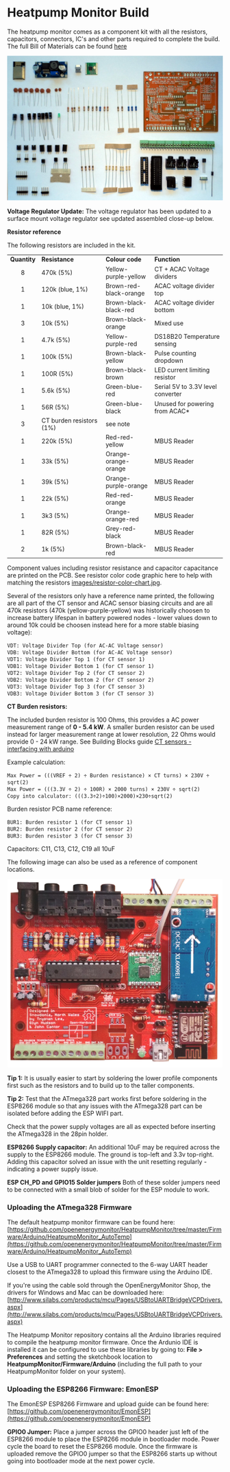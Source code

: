 # Heatpump Monitor Build

The heatpump monitor comes as a component kit with all the resistors, capacitors, connectors, IC's and other parts required to complete the build. The full Bill of Materials can be found [here](https://github.com/openenergymonitor/HeatpumpMonitor/blob/master/costingexample.md)

![heatpump_monitor_v2_components.JPG](images/heatpump_monitor_v2_components.JPG)

**Voltage Regulator Update:** The voltage regulator has been updated to a surface mount voltage regulator see updated assembled close-up below.

**Resistor reference**

The following resistors are included in the kit.

<table cellspacing="0" border="0">
	<colgroup width="63"></colgroup>
	<colgroup width="219"></colgroup>
	<colgroup width="162"></colgroup>
	<colgroup width="245"></colgroup>
	<tr>
		<td height="17" align="center"><b>Quantity</b></td>
		<td align="left"><b>Resistance</b></td>
		<td align="left"><b>Colour code</b></td>
		<td align="left"><b>Function</b></td>
	</tr>
	<tr>
		<td height="17" align="center" sdval="8" sdnum="2057;">8</td>
		<td align="left">470k (5%)</td>
		<td align="left">Yellow-purple-yellow</td>
		<td align="left">CT + ACAC Voltage dividers</td>
	</tr>
	<tr>
		<td height="17" align="center" sdval="1" sdnum="2057;">1</td>
		<td align="left">120k (blue, 1%)</td>
		<td align="left">Brown-red-black-orange</td>
		<td align="left">ACAC voltage divider top</td>
	</tr>
	<tr>
		<td height="17" align="center" sdval="1" sdnum="2057;">1</td>
		<td align="left">10k (blue, 1%)</td>
		<td align="left">Brown-black-black-red</td>
		<td align="left">ACAC voltage divider bottom</td>
	</tr>
	<tr>
		<td height="17" align="center" sdval="1" sdnum="2057;">3</td>
		<td align="left">10k (5%)</td>
		<td align="left">Brown-black-orange</td>
		<td align="left">Mixed use</td>
	</tr>
	<tr>
		<td height="17" align="center" sdval="1" sdnum="2057;">1</td>
		<td align="left">4.7k (5%)</td>
		<td align="left">Yellow-purple-red</td>
		<td align="left">DS18B20 Temperature sensing</td>
	</tr>
	<tr>
		<td height="17" align="center" sdval="1" sdnum="2057;">1</td>
		<td align="left">100k (5%)</td>
		<td align="left">Brown-black-yellow</td>
		<td align="left">Pulse counting dropdown</td>
	</tr>
	<tr>
		<td height="17" align="center" sdval="1" sdnum="2057;">1</td>
		<td align="left">100R (5%)</td>
		<td align="left">Brown-black-brown</td>
		<td align="left">LED current limiting resistor</td>
	</tr>
	<tr>
		<td height="17" align="center" sdval="1" sdnum="2057;">1</td>
		<td align="left">5.6k (5%)</td>
		<td align="left">Green-blue-red</td>
		<td align="left">Serial 5V to 3.3V level converter</td>
	</tr>
	<tr>
		<td height="17" align="center" sdval="1" sdnum="2057;">1</td>
		<td align="left">56R (5%)</td>
		<td align="left">Green-blue-black</td>
		<td align="left">Unused for powering from ACAC*</td>
	</tr>
	<tr>
		<td height="17" align="center" sdval="3" sdnum="2057;">3</td>
		<td align="left">CT burden resistors (1%)</td>
		<td align="left">see note</td>
		<td align="left"><br></td>
	</tr>
	<tr>
		<td height="17" align="center" sdval="1" sdnum="2057;">1</td>
		<td align="left">220k (5%)</td>
		<td align="left">Red-red-yellow</td>
		<td align="left">MBUS Reader</td>
	</tr>
	<tr>
		<td height="17" align="center" sdval="1" sdnum="2057;">1</td>
		<td align="left">33k (5%)</td>
		<td align="left">Orange-orange-orange</td>
		<td align="left">MBUS Reader</td>
	</tr>
	<tr>
		<td height="17" align="center" sdval="1" sdnum="2057;">1</td>
		<td align="left">39k (5%)</td>
		<td align="left">Orange-purple-orange</td>
		<td align="left">MBUS Reader</td>
	</tr>
	<tr>
		<td height="17" align="center" sdval="1" sdnum="2057;">1</td>
		<td align="left">22k (5%)</td>
		<td align="left">Red-red-orange</td>
		<td align="left">MBUS Reader</td>
	</tr>
	<tr>
		<td height="17" align="center" sdval="1" sdnum="2057;">1</td>
		<td align="left">3k3 (5%)</td>
		<td align="left">Orange-orange-red</td>
		<td align="left">MBUS Reader</td>
	</tr>
	<tr>
		<td height="17" align="center" sdval="1" sdnum="2057;">1</td>
		<td align="left">82R (5%)</td>
		<td align="left">Grey-red-black</td>
		<td align="left">MBUS Reader</td>
	</tr>
	<tr>
		<td height="17" align="center" sdval="2" sdnum="2057;">2</td>
		<td align="left">1k (5%)</td>
		<td align="left">Brown-black-red</td>
		<td align="left">MBUS Reader</td>
	</tr>
</table>

Component values including resistor resistance and capacitor capacitance are printed on the PCB. See resistor color code graphic here to help with matching the resistors [images/resistor-color-chart.jpg](images/resistor-color-chart.jpg).

Several of the resistors only have a reference name printed, the following are all part of the CT sensor and ACAC sensor biasing circuits and are all 470k resistors (470k (yellow-purple-yellow) was historically choosen to increase battery lifespan in battery powered nodes - lower values down to around 10k could be choosen instead here for a more stable biasing voltage):

    VDT: Voltage Divider Top (for AC-AC Voltage sensor)
    VDB: Voltage Divider Bottom (for AC-AC Voltage sensor)
    VDT1: Voltage Divider Top 1 (for CT sensor 1)
    VDB1: Voltage Divider Bottom 1 (for CT sensor 1)
    VDT2: Voltage Divider Top 2 (for CT sensor 2)
    VDB2: Voltage Divider Bottom 2 (for CT sensor 2)
    VDT3: Voltage Divider Top 3 (for CT sensor 3)
    VDB3: Voltage Divider Bottom 3 (for CT sensor 3)

**CT Burden resistors:**

The included burden resistor is 100 Ohms, this provides a AC power measurement range of **0 - 5.4 kW**. A smaller burden resistor can be used instead for larger measurement range at lower resolution, 22 Ohms would provide 0 - 24 kW range. See Building Blocks guide [CT sensors - interfacing with arduino](https://openenergymonitor.org/emon/buildingblocks/ct-sensors-interface)

Example calculation:

    Max Power = (((VREF ÷ 2) ÷ Burden resistance) × CT turns) × 230V ÷ sqrt(2)
    Max Power = (((3.3V ÷ 2) ÷ 100R) × 2000 turns) × 230V ÷ sqrt(2) 
    Copy into calculator: (((3.3÷2)÷100)×2000)×230÷sqrt(2) 

Burden resistor PCB name reference:

    BUR1: Burden resistor 1 (for CT sensor 1)
    BUR2: Burden resistor 2 (for CT sensor 2)
    BUR3: Burden resistor 3 (for CT sensor 3)
    
Capacitors: C11, C13, C12, C19 all 10uF

The following image can also be used as a reference of component locations. 
    
![heatpump_monitor_v4.png](images/heatpump_monitor_v4.jpg)

**Tip 1:** It is usually easier to start by soldering the lower profile components first such as the resistors and to build up to the taller components. 

**Tip 2:** Test that the ATmega328 part works first before soldering in the ESP8266 module so that any issues with the ATmega328 part can be isolated before adding the ESP WIFI part. 

Check that the power supply voltages are all as expected before inserting the ATmega328 in the 28pin holder.

**ESP8266 Supply capacitor:** An additional 10uF may be required across the supply to the ESP8266 module. The ground is top-left and 3.3v top-right. Adding this capacitor solved an issue with the unit resetting regularly - indicating a power supply issue.

**ESP CH_PD and GPIO15 Solder jumpers** Both of these solder jumpers need to be connected with a small blob of solder for the ESP module to work.


### Uploading the ATmega328 Firmware

The default heatpump monitor firmware can be found here: [https://github.com/openenergymonitor/HeatpumpMonitor/tree/master/Firmware/Arduino/HeatpumpMonitor_AutoTemp](https://github.com/openenergymonitor/HeatpumpMonitor/tree/master/Firmware/Arduino/HeatpumpMonitor_AutoTemp)

Use a USB to UART programmer connected to the 6-way UART header closest to the ATmega328 to upload this firmware using the Arduino IDE.

If you're using the cable sold through the OpenEnergyMonitor Shop, the drivers for Windows and Mac can be downloaded here: [http://www.silabs.com/products/mcu/Pages/USBtoUARTBridgeVCPDrivers.aspx](http://www.silabs.com/products/mcu/Pages/USBtoUARTBridgeVCPDrivers.aspx)

The Heatpump Monitor repository contains all the Arduino libraries required to compile the heatpump monitor firmware. Once the Ardunio IDE is installed it can be configured to use these libraries by going to: **File > Preferences** and setting the sketchbook location to **HeatpumpMonitor/Firmware/Arduino** (including the full path to your HeatpumpMonitor folder on your system).

### Uploading the ESP8266 Firmware: EmonESP

The EmonESP ESP8266 Firmware and upload guide can be found here: [https://github.com/openenergymonitor/EmonESP](https://github.com/openenergymonitor/EmonESP)

**GPIO0 Jumper:** Place a jumper across the GPIO0 header just left of the ESP8266 module to place the ESP8266 module in bootloader mode. Power cycle the board to reset the ESP8266 module. Once the firmware is uploaded remove the GPIO0 jumper so that the ESP8266 starts up without going into bootloader mode at the next power cycle.
